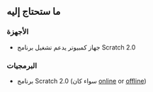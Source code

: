 ## ما ستحتاج إليه

### الأجهزة

+ جهاز كمبيوتر يدعم تشغيل برنامج Scratch 2.0

### البرمجيات

+ برنامج Scratch 2.0 (سواء كان [online](https://scratch.mit.edu/projects/editor/) or [offline](https://scratch.mit.edu/scratch2download/))